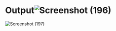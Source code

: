 # Output![Screenshot (196)](https://github.com/aradhanayada/PW-assignment1-solution/assets/103102710/b5a335d4-462e-44e6-b771-370abcea02b6)
![Screenshot (197)](https://github.com/aradhanayada/PW-assignment1-solution/assets/103102710/c313aea2-d183-4354-83ae-e145660df992)
